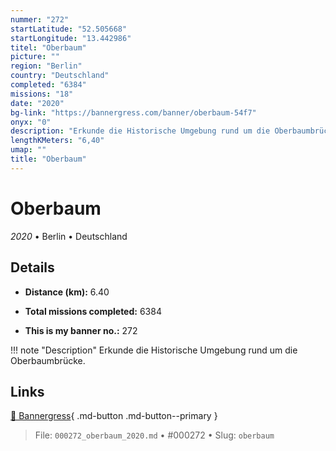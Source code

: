 ```yaml
---
nummer: "272"
startLatitude: "52.505668"
startLongitude: "13.442986"
titel: "Oberbaum"
picture: ""
region: "Berlin"
country: "Deutschland"
completed: "6384"
missions: "18"
date: "2020"
bg-link: "https://bannergress.com/banner/oberbaum-54f7"
onyx: "0"
description: "Erkunde die Historische Umgebung rund um die Oberbaumbrücke."
lengthKMeters: "6,40"
umap: ""
title: "Oberbaum"
---
```

# Oberbaum

*2020* • Berlin • Deutschland



## Details
- **Distance (km):** 6.40

- **Total missions completed:** 6384
- **This is my banner no.:** 272


!!! note "Description"
    Erkunde die Historische Umgebung rund um die Oberbaumbrücke.



## Links
[🔗 Bannergress](https://bannergress.com/banner/oberbaum-54f7){ .md-button .md-button--primary }



> File: `000272_oberbaum_2020.md` • #000272 • Slug: `oberbaum`
